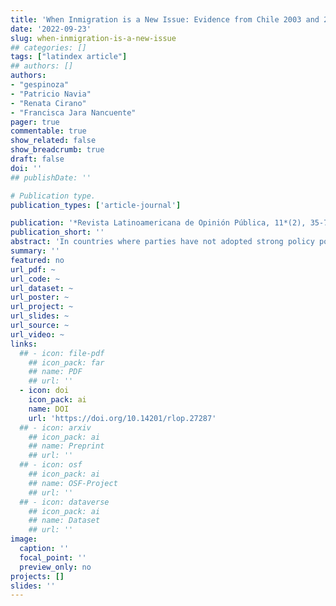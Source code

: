 ```yaml
---
title: 'When Inmigration is a New Issue: Evidence from Chile 2003 and 2017'
date: '2022-09-23'
slug: when-inmigration-is-a-new-issue
## categories: []
tags: ["latindex article"]
## authors: []
authors:
- "gespinoza"
- "Patricio Navia"
- "Renata Cirano"
- "Francisca Jara Nancuente"
pager: true
commentable: true
show_related: false
show_breadcrumb: true
draft: false
doi: ''
## publishDate: ''

# Publication type.
publication_types: ['article-journal']

publication: '*Revista Latinoamericana de Opinión Pública, 11*(2), 35-72'
publication_short: ''
abstract: 'In countries where parties have not adopted strong policy positions on immigration–and where the immigrant population is not large–popular perceptions of immigrants might not reflect the ideological divides reported in the literature for countries where immigration is a politically salient issue. We assess the association of ideological identification with the perceptions of immigrants in Chile using two comparable national polls, one from 2003, before the recent immigration wave, and one from 2017, in the middle of an immigration wave, but before parties formally adopted policy positions on immigration. With OLS estimations, we find that, as expected, leftists had more positive views than the rest, but contrary to expectations, those on the right also had more positive views, especially in 2017. Views were more prominent in 2017 than in 2003, with those in the extreme left and extreme right displaying positive views.'
summary: ''
featured: no
url_pdf: ~
url_code: ~
url_dataset: ~
url_poster: ~
url_project: ~
url_slides: ~
url_source: ~
url_video: ~
links:
  ## - icon: file-pdf
    ## icon_pack: far
    ## name: PDF
    ## url: ''
  - icon: doi
    icon_pack: ai
    name: DOI
    url: 'https://doi.org/10.14201/rlop.27287'
  ## - icon: arxiv
    ## icon_pack: ai
    ## name: Preprint
    ## url: ''
  ## - icon: osf
    ## icon_pack: ai
    ## name: OSF-Project
    ## url: ''
  ## - icon: dataverse
    ## icon_pack: ai
    ## name: Dataset
    ## url: ''
image:
  caption: ''
  focal_point: ''
  preview_only: no
projects: []
slides: ''
---
```

